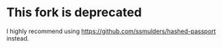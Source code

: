 # This fork is deprecated

I highly recommend using https://github.com/ssmulders/hashed-passport instead.
